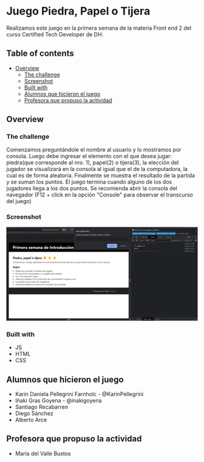 # Juego Piedra, Papel o Tijera

Realizamos este juego en la primera semana de la materia Front end 2 del curso Certified Tech Developer de DH.

## Table of contents

- [Overview](#overview)
  - [The challenge](#the-challenge)
  - [Screenshot](#screenshot)
  - [Built with](#built-with)
  - [Alumnos que hicieron el juego](#alumnos-que-hicieron-el-juego)
  - [Profesora que propuso la actividad](#profesora-que-propuso-la-actividad)



## Overview

### The challenge

Comenzamos preguntándole el nombre al usuario y lo mostramos por consola. Luego debe ingresar el elemento con el que desea jugar: piedra(que corresponde al nro. 1), papel(2) o tijera(3), la elección del jugador se visualizará en la consola al igual que el de la computadora, la cual es de forma aleatoria.
Finalmente se muestra el resultado de la partida y se suman los puntos. El juego termina cuando alguno de los dos jugadores llega a los dos puntos.
Se recomienda abrir la consola del navegador (F12 + click en la opción "Console" para observar el transcurso del juego)

### Screenshot

![](./Screenshots/Captura%20de%20pantalla%202023-02-18%20021907.png)

### Built with

- JS
- HTML
- CSS

## Alumnos que hicieron el juego

- Karin Daniela Pellegrini Farnholc - @KarinPellegrini
- Iñaki Gras Goyena - @inakigoyena
- Santiago Recabarren
- Diego Sánchez
- Alberto Arce

## Profesora que propuso la actividad
- María del Valle Bustos


